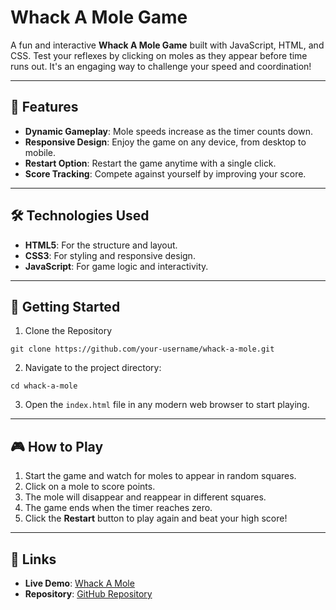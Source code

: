 # Whack A Mole Game

A fun and interactive **Whack A Mole Game** built with JavaScript, HTML, and CSS. Test your reflexes by clicking on moles as they appear before time runs out. It's an engaging way to challenge your speed and coordination!

---

## 📝 Features

- **Dynamic Gameplay**: Mole speeds increase as the timer counts down.
- **Responsive Design**: Enjoy the game on any device, from desktop to mobile.
- **Restart Option**: Restart the game anytime with a single click.
- **Score Tracking**: Compete against yourself by improving your score.

---

## 🛠️ Technologies Used

- **HTML5**: For the structure and layout.
- **CSS3**: For styling and responsive design.
- **JavaScript**: For game logic and interactivity.

---

## 🚀 Getting Started

1. Clone the Repository
```
git clone https://github.com/your-username/whack-a-mole.git
```

2. Navigate to the project directory:
```
cd whack-a-mole
```

3. Open the `index.html` file in any modern web browser to start playing.

---

## 🎮 How to Play

1. Start the game and watch for moles to appear in random squares.
2. Click on a mole to score points.
3. The mole will disappear and reappear in different squares.
4. The game ends when the timer reaches zero.
5. Click the **Restart** button to play again and beat your high score!

---

## 🔗 Links

- **Live Demo**: [Whack A Mole](https://Jocowski.github.io/whack-a-mole/)
- **Repository**: [GitHub Repository](https://github.com/Jocowski/whack-a-mole/)
